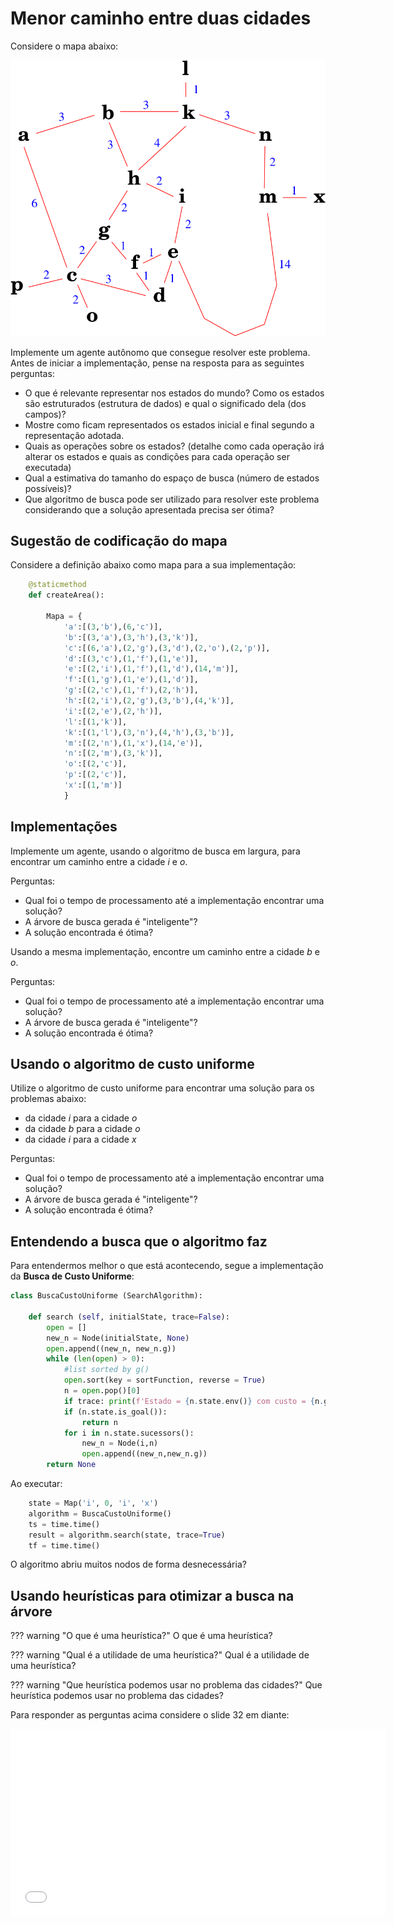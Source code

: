 # Menor caminho entre duas cidades

Considere o mapa abaixo: 

<img src="img/mapa.png">

Implemente um agente autônomo que consegue resolver este problema. Antes de iniciar a implementação, pense na resposta para as seguintes perguntas: 

* O que é relevante representar nos estados do mundo? Como os
    estados são estruturados (estrutura de dados) e qual o significado
    dela (dos campos)?
* Mostre como ficam representados os estados inicial e final
    segundo a representação adotada.
* Quais as operações sobre os estados?
    (detalhe como cada operação irá alterar os estados e quais as
    condições para cada operação ser executada)
* Qual a estimativa do tamanho do espaço de busca (número de
    estados possíveis)?
* Que algoritmo de busca pode ser utilizado para resolver este problema considerando que
a solução apresentada precisa ser ótima?

## Sugestão de codificação do mapa

Considere a definição abaixo como mapa para a sua implementação:

```python
    @staticmethod
    def createArea():

        Mapa = {
            'a':[(3,'b'),(6,'c')],
            'b':[(3,'a'),(3,'h'),(3,'k')],
            'c':[(6,'a'),(2,'g'),(3,'d'),(2,'o'),(2,'p')],
            'd':[(3,'c'),(1,'f'),(1,'e')],
            'e':[(2,'i'),(1,'f'),(1,'d'),(14,'m')],
            'f':[(1,'g'),(1,'e'),(1,'d')],
            'g':[(2,'c'),(1,'f'),(2,'h')],
            'h':[(2,'i'),(2,'g'),(3,'b'),(4,'k')],
            'i':[(2,'e'),(2,'h')],
            'l':[(1,'k')],
            'k':[(1,'l'),(3,'n'),(4,'h'),(3,'b')],
            'm':[(2,'n'),(1,'x'),(14,'e')],
            'n':[(2,'m'),(3,'k')],
            'o':[(2,'c')],
            'p':[(2,'c')],
            'x':[(1,'m')]
            }
```




## Implementações

Implemente um agente, usando o algoritmo de busca em largura, para encontrar um caminho entre a cidade *i* e *o*. 

Perguntas:

* Qual foi o tempo de processamento até a implementação encontrar uma solução? 
* A árvore de busca gerada é "inteligente"? 
* A solução encontrada é ótima? 

Usando a mesma implementação, encontre um caminho entre a cidade *b* e *o*. 

Perguntas:

* Qual foi o tempo de processamento até a implementação encontrar uma solução? 
* A árvore de busca gerada é "inteligente"? 
* A solução encontrada é ótima?


## Usando o algoritmo de custo uniforme

Utilize o algoritmo de custo uniforme para encontrar uma solução para os problemas abaixo: 

* da cidade *i* para a cidade *o*
* da cidade *b* para a cidade *o*
* da cidade *i* para a cidade *x*

Perguntas:

* Qual foi o tempo de processamento até a implementação encontrar uma solução? 
* A árvore de busca gerada é "inteligente"? 
* A solução encontrada é ótima?



## Entendendo a busca que o algoritmo faz

Para entendermos melhor o que está acontecendo, segue a implementação da **Busca de Custo Uniforme**: 

```python
class BuscaCustoUniforme (SearchAlgorithm):

    def search (self, initialState, trace=False):
        open = []
        new_n = Node(initialState, None)
        open.append((new_n, new_n.g))
        while (len(open) > 0):
            #list sorted by g()
            open.sort(key = sortFunction, reverse = True)
            n = open.pop()[0]
            if trace: print(f'Estado = {n.state.env()} com custo = {n.g}') 
            if (n.state.is_goal()):
                return n
            for i in n.state.sucessors():
                new_n = Node(i,n)
                open.append((new_n,new_n.g))
        return None
```

Ao executar: 

```python
    state = Map('i', 0, 'i', 'x')
    algorithm = BuscaCustoUniforme()
    ts = time.time()
    result = algorithm.search(state, trace=True)
    tf = time.time()
```

O algoritmo abriu muitos nodos de forma desnecessária? 

## Usando heurísticas para otimizar a busca na árvore

??? warning "O que é uma heurística?"
    O que é uma heurística? 

??? warning "Qual é a utilidade de uma heurística?"
    Qual é a utilidade de uma heurística? 

??? warning "Que heurística podemos usar no problema das cidades?"
    Que heurística podemos usar no problema das cidades? 
 

Para responder as perguntas acima considere o slide 32 em diante: 

<embed src="../../referencias/03_algoritmos_busca/busca_versaoFabricio.pdf" type="application/pdf" width="600" height="300">

<!-- ## Implementando o problemas das cidades com heurística

Faça `pull` do projeto [https://github.com/Insper/ai_code](https://github.com/Insper/ai_code) e termine de codificar o arquivo `Map.py`.

Execute a implementação considerando os algoritmos:

* Busca Gananciosa
* A* (AEstrela)

-->